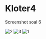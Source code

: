 # Kloter4

Screenshot soal 6

![2](https://user-images.githubusercontent.com/57419280/72665820-9fb45380-3a3e-11ea-9e3b-faf18a2645a8.png)
![3](https://user-images.githubusercontent.com/57419280/72665821-9fb45380-3a3e-11ea-9151-1e4d3736a8aa.png)
![1](https://user-images.githubusercontent.com/57419280/72665822-a04cea00-3a3e-11ea-8aa9-07dafe50d83b.png)
